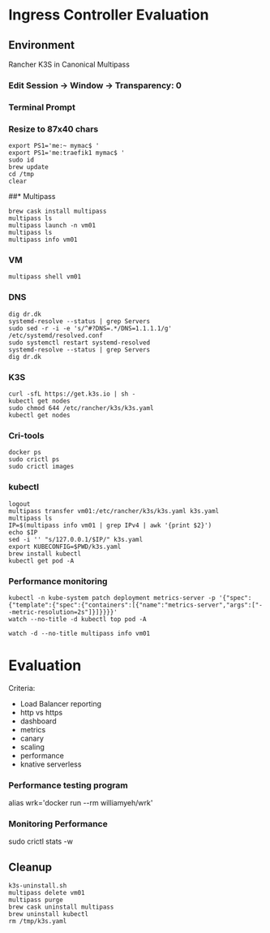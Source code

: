 Ingress Controller Evaluation
=============================

Environment
-----------

Rancher K3S in Canonical Multipass

### Edit Session -> Window -> Transparency: 0
### Terminal Prompt
### Resize to 87x40 chars

```
export PS1='me:~ mymac$ '
export PS1='me:traefik1 mymac$ '
sudo id
brew update
cd /tmp
clear
```

##* Multipass

```
brew cask install multipass
multipass ls
multipass launch -n vm01
multipass ls
multipass info vm01
```

### VM

```
multipass shell vm01
```


### DNS

```
dig dr.dk
systemd-resolve --status | grep Servers
sudo sed -r -i -e 's/^#?DNS=.*/DNS=1.1.1.1/g' /etc/systemd/resolved.conf
sudo systemctl restart systemd-resolved
systemd-resolve --status | grep Servers
dig dr.dk
```

### K3S

```
curl -sfL https://get.k3s.io | sh -
kubectl get nodes
sudo chmod 644 /etc/rancher/k3s/k3s.yaml
kubectl get nodes
```

### Cri-tools

```
docker ps
sudo crictl ps
sudo crictl images
```

### kubectl

```
logout
multipass transfer vm01:/etc/rancher/k3s/k3s.yaml k3s.yaml
multipass ls
IP=$(multipass info vm01 | grep IPv4 | awk '{print $2}')
echo $IP
sed -i '' "s/127.0.0.1/$IP/" k3s.yaml
export KUBECONFIG=$PWD/k3s.yaml
brew install kubectl
kubectl get pod -A
```


### Performance monitoring

```
kubectl -n kube-system patch deployment metrics-server -p '{"spec":{"template":{"spec":{"containers":[{"name":"metrics-server","args":["--metric-resolution=2s"]}]}}}}'
watch --no-title -d kubectl top pod -A
```

```
watch -d --no-title multipass info vm01
```


Evaluation
==========

Criteria:

* Load Balancer reporting
* http vs https
* dashboard
* metrics
* canary
* scaling
* performance
* knative serverless


### Performance testing program

alias wrk='docker run --rm williamyeh/wrk'


### Monitoring Performance

sudo crictl stats -w


Cleanup
-------

```
k3s-uninstall.sh
multipass delete vm01
multipass purge
brew cask uninstall multipass
brew uninstall kubectl
rm /tmp/k3s.yaml
```
